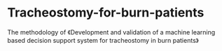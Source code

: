 # Tracheostomy-for-burn-patients
The methodology of 《Development and validation of a machine learning based decision support system for tracheostomy in burn patients》
